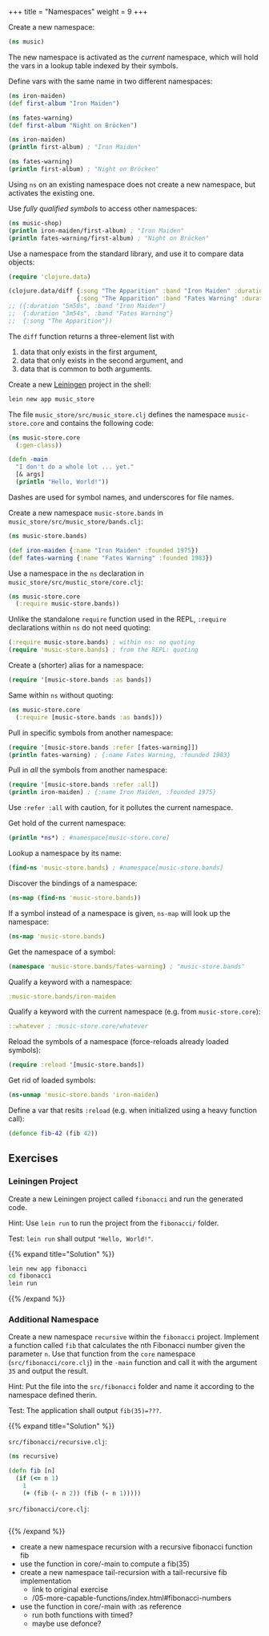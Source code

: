 +++
title = "Namespaces"
weight = 9
+++

Create a new namespace:

```clojure
(ns music)
```

The new namespace is activated as the _current_ namespace, which will
hold the vars in a lookup table indexed by their symbols.

Define vars with the same name in two different namespaces:

```clojure
(ns iron-maiden)
(def first-album "Iron Maiden")

(ns fates-warning)
(def first-album "Night on Bröcken")

(ns iron-maiden)
(println first-album) ; "Iron Maiden"

(ns fates-warning)
(println first-album) ; "Night on Bröcken"
```

Using `ns` on an existing namespace does not create a new namespace,
but activates the existing one.

Use _fully qualified symbols_ to access other namespaces:

```clojure
(ns music-shop)
(println iron-maiden/first-album) ; "Iron Maiden"
(println fates-warning/first-album) ; "Night on Bröcken"
```

Use a namespace from the standard library, and use it to compare data
objects:

```clojure
(require 'clojure.data)

(clojure.data/diff {:song "The Apparition" :band "Iron Maiden" :duration "5m50s"}
                   {:song "The Apparition" :band "Fates Warning" :duration "3m54s"})
;; ({:duration "5m50s", :band "Iron Maiden"}
;;  {:duration "3m54s", :band "Fates Warning"}
;;  {:song "The Apparition"})
```

The `diff` function returns a three-element list with

1. data that only exists in the first argument,
2. data that only exists in the second argument, and
3. data that is common to both arguments.

Create a new [Leiningen](https://leiningen.org/) project in the shell:

```sh
lein new app music_store
```

The file `music_store/src/music_store.clj` defines the namespace
`music-store.core` and contains the following code:

```clojure
(ns music-store.core
  (:gen-class))

(defn -main
  "I don't do a whole lot ... yet."
  [& args]
  (println "Hello, World!"))
```

Dashes are used for symbol names, and underscores for file names.

Create a new namespace `music-store.bands` in `music_store/src/music_store/bands.clj`:

```clojure
(ns music-store.bands)

(def iron-maiden {:name "Iron Maiden" :founded 1975})
(def fates-warning {:name "Fates Warning" :founded 1983})
```

Use a namespace in the `ns` declaration in `music_store/src/mustic_store/core.clj`:

```clojure
(ns music-store.core
  (:require music-store.bands))
```

Unlike the standalone `require` function used in the REPL, `:require`
declarations within `ns` do not need quoting:

```clojure
(:require music-store.bands) ; within ns: no quoting
(require 'music-store.bands) ; from the REPL: quoting
```

Create a (shorter) alias for a namespace:

```clojure
(require '[music-store.bands :as bands])
```

Same within `ns` without quoting:

```clojure
(ns music-store.core
  (:require [music-store.bands :as bands]))
```

Pull in specific symbols from another namespace:

```clojure
(require '[music-store.bands :refer [fates-warning]])
(println fates-warning) ; {:name Fates Warning, :founded 1983}
```

Pull in _all_ the symbols from another namespace:

```clojure
(require '[music-store.bands :refer :all])
(println iron-maiden) ; {:name Iron Maiden, :founded 1975}
```

Use `:refer :all` with caution, for it pollutes the current namespace.

Get hold of the current namespace:

```clojure
(println *ns*) ; #namespace[music-store.core]
```

Lookup a namespace by its name:

```clojure
(find-ns 'music-store.bands) ; #namespace[music-store.bands]
```

Discover the bindings of a namespace:

```clojure
(ns-map (find-ns 'music-store.bands))
```

If a symbol instead of a namespace is given, `ns-map` will look up the namespace:

```clojure
(ns-map 'music-store.bands)
```

Get the namespace of a symbol:

```clojure
(namespace 'music-store.bands/fates-warning) ; "music-store.bands"
```

Qualify a keyword with a namespace:

```clojure
:music-store.bands/iron-maiden
```

Qualify a keyword with the current namespace (e.g. from `music-store.core`):

```clojure
::whatever ; :music-store.core/whatever
```

Reload the symbols of a namespace (force-reloads already loaded symbols):

```clojure
(require :reload '[music-store.bands])
```

Get rid of loaded symbols:

```clojure
(ns-unmap 'music-store.bands 'iron-maiden)
```

Define a var that resits `:reload` (e.g. when initialized using a heavy function call):

```clojure
(defonce fib-42 (fib 42))
```

## Exercises

### Leiningen Project

Create a new Leiningen project called `fibonacci` and run the generated code.

Hint: Use `lein run` to run the project from the `fibonacci/` folder.

Test: `lein run` shall output `"Hello, World!"`.

{{% expand title="Solution" %}}
```sh
lein new app fibonacci
cd fibonacci
lein run
```
{{% /expand %}}


### Additional Namespace

Create a new namespace `recursive` within the `fibonacci`
project. Implement a function called `fib` that calculates the nth
Fibonacci number given the parameter `n`. Use that function from the
`core` namespace (`src/fibonacci/core.clj`) in the `-main` function
and call it with the argument `35` and output the result.

Hint: Put the file into the `src/fibonacci` folder and name it
according to the namespace defined therin.

Test: The application shall output `fib(35)=???`.

{{% expand title="Solution" %}}

`src/fibonacci/recursive.clj`:

```clojure
(ns recursive)

(defn fib [n]
  (if (<= n 1)
    1
    (+ (fib (- n 2)) (fib (- n 1)))))
```

`src/fibonacci/core.clj`:

```clojure
```
{{% /expand %}}

- create a new namespace recursion with a recursive fibonacci function fib
- use the function in core/-main to compute a fib(35)
- create a new namespace tail-recursion with a tail-recursive fib implementation
  - link to original exercise
  - /05-more-capable-functions/index.html#fibonacci-numbers
- use the function in core/-main with :as reference
  - run both functions with timed?
  - maybe use defonce?
